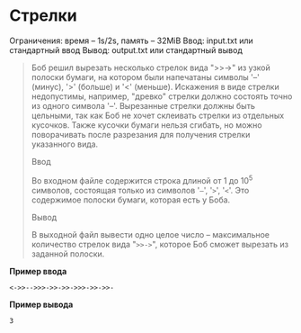 # Стрелки

Ограничения: время – 1s/2s, память – 32MiB Ввод: input.txt или стандартный ввод Вывод: output.txt или стандартный вывод

> Боб решил вырезать несколько стрелок вида ">>->" из узкой полоски бумаги, на котором были напечатаны символы '–' (минус), '>' (больше) и '<' (меньше). Искажения в виде стрелки недопустимы, например, "древко" стрелки должно состоять точно из одного символа '–'. Вырезанные стрелки должны быть цельными, так как Боб не хочет склеивать стрелки из отдельных кусочков. Также кусочки бумаги нельзя сгибать, но можно поворачивать после разрезания для получения стрелки указанного вида.
>
> Ввод
>
> Во входном файле содержится строка длиной от $1$ до $10^5$ символов, состоящая только из символов '`–`', '`>`', '`<`'. Это содержимое полоски бумаги, которая есть у Боба.
>
> Вывод
>
> В выходной файл вывести одно целое число – максимальное количество стрелок вида "`>>->`", которое Боб сможет вырезать из заданной полоски.

**Пример ввода**
```
<->>-->>>->>->>->>>->>->>-
```
**Пример вывода**
```
3
```
